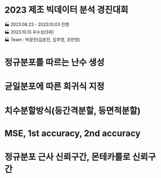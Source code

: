 # 2023 제조 빅데이터 분석 경진대회
🏭 2023.08.23 - 2023.10.03 진행    
🏭 2023.10.13 우수상(3위)    
🏭 Team : 박광진(김윤진, 임주영, 조민영)


# 정규분포를 따르는 난수 생성
# 균일분포에 따른 회귀식 지정
# 치수분할방식(등간격분할, 등면적분할)
# MSE, 1st accuracy, 2nd accuracy
# 정규분포 근사 신뢰구간, 몬테카를로 신뢰구간
